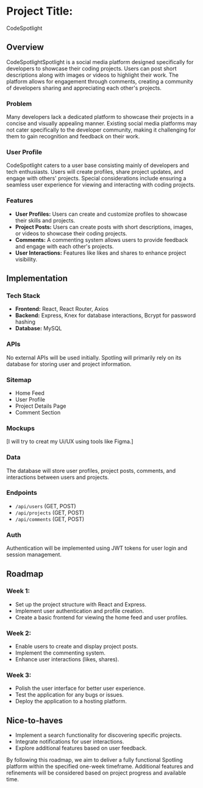 # Project Title:

CodeSpotlight

## Overview

CodeSpotlightSpotlight is a social media platform designed specifically for developers to showcase their coding projects. Users can post short descriptions along with images or videos to highlight their work. The platform allows for engagement through comments, creating a community of developers sharing and appreciating each other's projects.

### Problem

Many developers lack a dedicated platform to showcase their projects in a concise and visually appealing manner. Existing social media platforms may not cater specifically to the developer community, making it challenging for them to gain recognition and feedback on their work.

### User Profile

CodeSpotlight caters to a user base consisting mainly of developers and tech enthusiasts. Users will create profiles, share project updates, and engage with others' projects. Special considerations include ensuring a seamless user experience for viewing and interacting with coding projects.

### Features

- **User Profiles:** Users can create and customize profiles to showcase their skills and projects.
- **Project Posts:** Users can create posts with short descriptions, images, or videos to showcase their coding projects.
- **Comments:** A commenting system allows users to provide feedback and engage with each other's projects.
- **User Interactions:** Features like likes and shares to enhance project visibility.

## Implementation

### Tech Stack

- **Frontend:** React, React Router, Axios
- **Backend:** Express, Knex for database interactions, Bcrypt for password hashing
- **Database:** MySQL

### APIs

No external APIs will be used initially. Spotling will primarily rely on its database for storing user and project information.

### Sitemap

- Home Feed
- User Profile
- Project Details Page
- Comment Section

### Mockups

[I will try to creat my Ui/UX  using tools like Figma.]

### Data

The database will store user profiles, project posts, comments, and interactions between users and projects.

### Endpoints

- `/api/users` (GET, POST)
- `/api/projects` (GET, POST)
- `/api/comments` (GET, POST)

### Auth

Authentication will be implemented using JWT tokens for user login and session management.

## Roadmap

### Week 1:

- Set up the project structure with React and Express.
- Implement user authentication and profile creation.
- Create a basic frontend for viewing the home feed and user profiles.

### Week 2:

- Enable users to create and display project posts.
- Implement the commenting system.
- Enhance user interactions (likes, shares).

### Week 3:

- Polish the user interface for better user experience.
- Test the application for any bugs or issues.
- Deploy the application to a hosting platform.

## Nice-to-haves

- Implement a search functionality for discovering specific projects.
- Integrate notifications for user interactions.
- Explore additional features based on user feedback.

By following this roadmap, we aim to deliver a fully functional Spotling platform within the specified one-week timeframe. Additional features and refinements will be considered based on project progress and available time.
